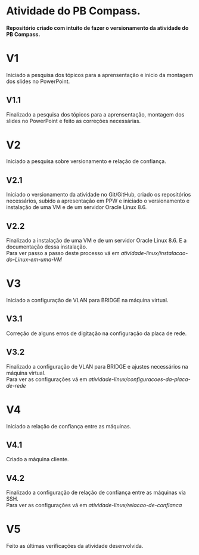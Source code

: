 # Atividade do PB Compass.  
#### Repositório criado com intuito de fazer o versionamento da atividade do PB Compass.  
# V1   
Iniciado a pesquisa dos tópicos para a aprensentação e inicio da montagem dos slides no PowerPoint.  
## V1.1  
Finalizado a pesquisa dos tópicos para a aprensentação, montagem dos slides no PowerPoint e feito as correções necessárias.  
# V2   
Iniciado a pesquisa sobre versionamento e relação de confiança.  
## V2.1  
Iniciado o versionamento da atividade no Git/GitHub, criado os repositórios necessários, subido a apresentação em PPW e iniciado o versionamento e instalação de uma VM e de um servidor Oracle Linux 8.6.  
## V2.2  
Finalizado a instalação de uma VM e de um servidor Oracle Linux 8.6. E a documentação dessa instalação.  
Para ver passo a passo deste processo vá em *atividade-linux/instalacao-do-Linux-em-uma-VM*   
# V3  
Iniciado a configuração de VLAN para BRIDGE na máquina virtual.  
## V3.1
Correção de alguns erros de digitação na configuração da placa de rede.
## V3.2
Finalizado a configuração de VLAN para BRIDGE e ajustes necessários na máquina virtual.  
Para ver as configurações vá em *atividade-linux/configuracoes-da-placa-de-rede*  
# V4
Iniciado a relação de confiança entre as máquinas.  
## V4.1  
Criado a máquina cliente.  
## V4.2  
Finalizado a configuração de relação de confiança entre as máquinas via SSH.  
Para ver as configurações vá em *atividade-linux/relacao-de-confianca*  
# V5  
Feito as últimas verificações da atividade desenvolvida.
